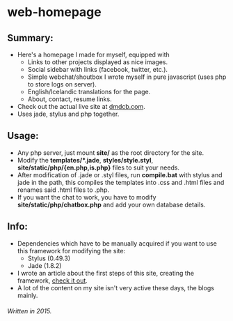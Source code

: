 # web-homepage

## Summary:
* Here's a homepage I made for myself, equipped with
  * Links to other projects displayed as nice images.
  * Social sidebar with links (facebook, twitter, etc.).
  * Simple webchat/shoutbox I wrote myself in pure javascript (uses php to store logs on server).
  * English/Icelandic translations for the page.
  * About, contact, resume links.
* Check out the actual live site at [dmdcb.com](http://dmdcb.com).
* Uses jade, stylus and php together.

## Usage:
* Any php server, just mount **site/** as the root directory for the site.
* Modify the **templates/*.jade**, **styles/style.styl**, **site/static/php/{en.php,is.php}** files to suit your needs.
* After modification of .jade or .styl files, run **compile.bat** with stylus and jade in the path, this compiles the templates into .css and .html files and renames said .html files to .php.
* If you want the chat to work, you have to modify **site/static/php/chatbox.php** and add your own database details.

## Info:
* Dependencies which have to be manually acquired if you want to use this framework for modifying the site:
  * Stylus (0.49.3)
  * Jade (1.8.2)
* I wrote an article about the first steps of this site, creating the framework, [check it out](http://tildaemis.blogspot.is/2015/04/a-small-website-with-two-languages.html).
* A lot of the content on my site isn't very active these days, the blogs mainly.

###### Written in 2015.